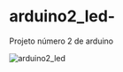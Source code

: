 # arduino2_led-
Projeto número 2 de arduino 


![arduino2_led](https://user-images.githubusercontent.com/106682755/235014285-b246e06c-458a-48a8-9311-7c60e2e156fd.png)
